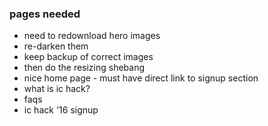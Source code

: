 ### pages needed
* need to redownload hero images
* re-darken them
* keep backup of correct images
* then do the resizing shebang
* nice home page - must have direct link to signup section
* what is ic hack?
* faqs
* ic hack '16 signup